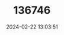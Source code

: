 ---
title: "136746"
category: "Cricetulus lama"
draft: false
date: 2024-02-22 13:03:51
languages:
  Chinese: ["Zangnan Cangshu"]
  English: ["Lama Dwarf Hamster"]
---